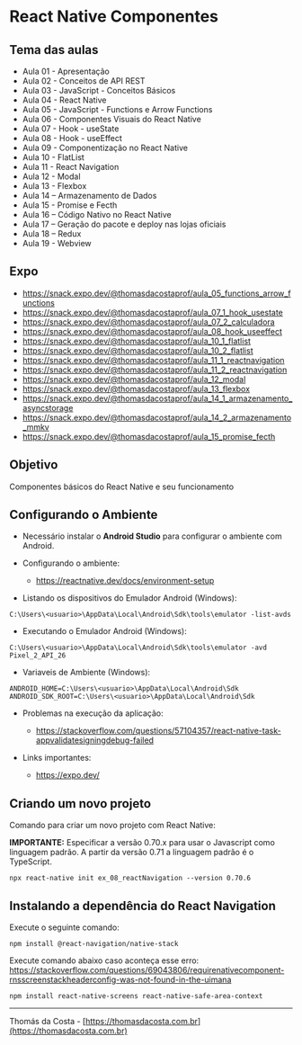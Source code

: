 # React Native Componentes

## Tema das aulas

- Aula 01 - Apresentação
- Aula 02 - Conceitos de API REST
- Aula 03 - JavaScript - Conceitos Básicos
- Aula 04 - React Native
- Aula 05 - JavaScript - Functions e Arrow Functions
- Aula 06 - Componentes Visuais do React Native
- Aula 07 - Hook - useState
- Aula 08 - Hook - useEffect
- Aula 09 - Componentização no React Native
- Aula 10 - FlatList
- Aula 11 - React Navigation
- Aula 12 - Modal
- Aula 13 - Flexbox
- Aula 14 – Armazenamento de Dados
- Aula 15 - Promise e Fecth
- Aula 16 – Código Nativo no React Native
- Aula 17 – Geração do pacote e deploy nas lojas oficiais
- Aula 18 – Redux
- Aula 19 - Webview

## Expo

- https://snack.expo.dev/@thomasdacostaprof/aula_05_functions_arrow_functions
- https://snack.expo.dev/@thomasdacostaprof/aula_07_1_hook_usestate
- https://snack.expo.dev/@thomasdacostaprof/aula_07_2_calculadora
- https://snack.expo.dev/@thomasdacostaprof/aula_08_hook_useeffect
- https://snack.expo.dev/@thomasdacostaprof/aula_10_1_flatlist
- https://snack.expo.dev/@thomasdacostaprof/aula_10_2_flatlist
- https://snack.expo.dev/@thomasdacostaprof/aula_11_1_reactnavigation
- https://snack.expo.dev/@thomasdacostaprof/aula_11_2_reactnavigation
- https://snack.expo.dev/@thomasdacostaprof/aula_12_modal
- https://snack.expo.dev/@thomasdacostaprof/aula_13_flexbox
- https://snack.expo.dev/@thomasdacostaprof/aula_14_1_armazenamento_asyncstorage
- https://snack.expo.dev/@thomasdacostaprof/aula_14_2_armazenamento_mmkv
- https://snack.expo.dev/@thomasdacostaprof/aula_15_promise_fecth

## Objetivo

Componentes básicos do React Native e seu funcionamento

## Configurando o Ambiente

- Necessário instalar o **Android Studio** para configurar o ambiente com Android.

- Configurando o ambiente:
  - https://reactnative.dev/docs/environment-setup

- Listando os dispositivos do Emulador Android (Windows):
```
C:\Users\<usuario>\AppData\Local\Android\Sdk\tools\emulator -list-avds
```

- Executando o Emulador Android (Windows):
```
C:\Users\<usuario>\AppData\Local\Android\Sdk\tools\emulator -avd Pixel_2_API_26
```

- Variaveis de Ambiente (Windows):
```
ANDROID_HOME=C:\Users\<usuario>\AppData\Local\Android\Sdk
ANDROID_SDK_ROOT=C:\Users\<usuario>\AppData\Local\Android\Sdk
```

- Problemas na execução da aplicação:
  - https://stackoverflow.com/questions/57104357/react-native-task-appvalidatesigningdebug-failed

- Links importantes:
  - https://expo.dev/
  
## Criando um novo projeto

Comando para criar um novo projeto com React Native:

**IMPORTANTE:** Especificar a versão 0.70.x para usar o Javascript como linguagem padrão. A partir da versão 0.71 a linguagem padrão é o TypeScript.
```
npx react-native init ex_08_reactNavigation --version 0.70.6
```

## Instalando a dependência do React Navigation

Execute o seguinte comando:

```
npm install @react-navigation/native-stack
```

Execute comando abaixo caso aconteça esse erro: https://stackoverflow.com/questions/69043806/requirenativecomponent-rnsscreenstackheaderconfig-was-not-found-in-the-uimana

```
npm install react-native-screens react-native-safe-area-context
```

---

Thomás da Costa - [https://thomasdacosta.com.br](https://thomasdacosta.com.br)
